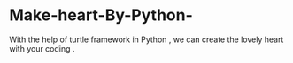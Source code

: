 # Make-heart-By-Python-
With the help of turtle framework in Python , we can create the lovely heart with your coding .
